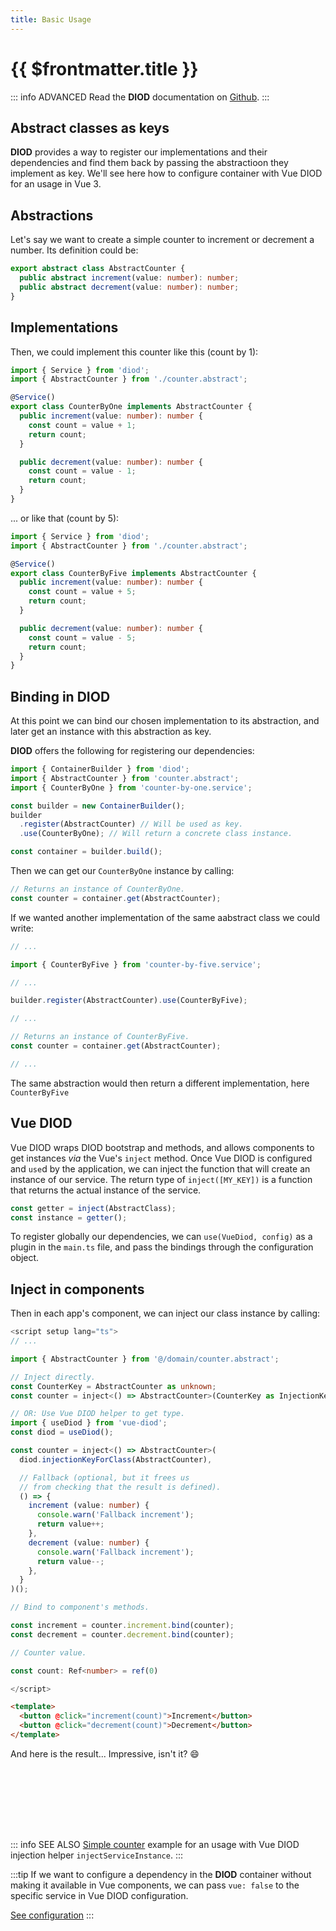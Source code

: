 ```yaml
---
title: Basic Usage
---
```


# {{ $frontmatter.title }}

::: info ADVANCED
Read the **DIOD** documentation on [Github](https://github.com/artberri/diod/blob/main/docs/README.md).
:::

## Abstract classes as keys

**DIOD** provides a way to register our implementations and their dependencies
and find them back by passing the abstractioon they implement as key.
We'll see here how to configure container with Vue DIOD for an usage in Vue 3.

## Abstractions

Let's say we want to create a simple counter to increment or decrement a number. Its
definition could be:

```typescript
export abstract class AbstractCounter {
  public abstract increment(value: number): number;
  public abstract decrement(value: number): number;
}
```

## Implementations

Then, we could implement this counter like this (count by 1):

```typescript
import { Service } from 'diod';
import { AbstractCounter } from './counter.abstract';

@Service()
export class CounterByOne implements AbstractCounter {
  public increment(value: number): number {
    const count = value + 1;
    return count;
  }

  public decrement(value: number): number {
    const count = value - 1;
    return count;
  }
}
```

... or like that (count by 5):

```typescript
import { Service } from 'diod';
import { AbstractCounter } from './counter.abstract';

@Service()
export class CounterByFive implements AbstractCounter {
  public increment(value: number): number {
    const count = value + 5;
    return count;
  }

  public decrement(value: number): number {
    const count = value - 5;
    return count;
  }
}
```

## Binding in DIOD

At this point we can bind our chosen implementation to its abstraction,
and later get an instance with this abstraction as key.

**DIOD** offers the following for registering our dependencies:

```typescript
import { ContainerBuilder } from 'diod';
import { AbstractCounter } from 'counter.abstract';
import { CounterByOne } from 'counter-by-one.service';

const builder = new ContainerBuilder();
builder
  .register(AbstractCounter) // Will be used as key.
  .use(CounterByOne); // Will return a concrete class instance.

const container = builder.build();
```

Then we can get our `CounterByOne` instance by calling:

```typescript
// Returns an instance of CounterByOne.
const counter = container.get(AbstractCounter);
```

If we wanted another implementation of the same aabstract class we could write:

```typescript
// ...

import { CounterByFive } from 'counter-by-five.service';

// ...

builder.register(AbstractCounter).use(CounterByFive);

// ...

// Returns an instance of CounterByFive.
const counter = container.get(AbstractCounter);

// ...
```

The same abstraction would then return a different implementation,
here `CounterByFive`

## Vue DIOD

Vue DIOD wraps DIOD bootstrap and methods, and allows components to get instances
_via_ the Vue's `inject` method. Once Vue DIOD is configured and `use`d by the
application, we can inject the function that will create an instance of our
service. The return type of `inject([MY_KEY])` is a function that returns the
actual instance of the service.

```typescript
const getter = inject(AbstractClass);
const instance = getter();
```

To register globally our dependencies, we can `use(VueDiod, config)` as a plugin in
the `main.ts` file, and pass the bindings through the configuration object.

<!--@include: ../snippets/simple-counter.example.md-->

## Inject in components

Then in each app's component, we can inject our class instance by calling:

```typescript
<script setup lang="ts">
// ...

import { AbstractCounter } from '@/domain/counter.abstract';

// Inject directly.
const CounterKey = AbstractCounter as unknown;
const counter = inject<() => AbstractCounter>(CounterKey as InjectionKey<AbstractCounter>)();

// OR: Use Vue DIOD helper to get type.
import { useDiod } from 'vue-diod';
const diod = useDiod();

const counter = inject<() => AbstractCounter>(
  diod.injectionKeyForClass(AbstractCounter),

  // Fallback (optional, but it frees us
  // from checking that the result is defined).
  () => {
    increment (value: number) {
      console.warn('Fallback increment');
      return value++;
    },
    decrement (value: number) {
      console.warn('Fallback increment');
      return value--;
    },
  }
)();

// Bind to component's methods.

const increment = counter.increment.bind(counter);
const decrement = counter.decrement.bind(counter);

// Counter value.

const count: Ref<number> = ref(0)

</script>
```

```html
<template>
  <button @click="increment(count)">Increment</button>
  <button @click="decrement(count)">Decrement</button>
</template>
```

And here is the result... Impressive, isn't it? :smile:

<script setup>
import SimpleCounter from '../.vitepress/theme/examples-components/simple-counter.component.vue';
</script>

<div style="width: 100%; display: flex; justify-content: center; margin: 4rem 0;">
  <SimpleCounter />
</div>

::: info SEE ALSO
[Simple counter](../examples/simple-counter.md) example for an usage
with Vue DIOD injection helper `injectServiceInstance`.
:::

:::tip
If we want to configure a dependency in the **DIOD** container without making it
available in Vue components, we can pass `vue: false` to the specific service
in Vue DIOD configuration.

[See configuration](configuration)
:::

